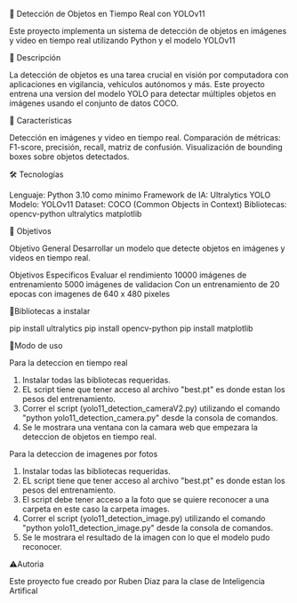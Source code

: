 🧠 Detección de Objetos en Tiempo Real con YOLOv11 

Este proyecto implementa un sistema de detección de objetos en imágenes y video en tiempo real utilizando Python y el modelo YOLOv11

📸 Descripción

La detección de objetos es una tarea crucial en visión por computadora con aplicaciones en vigilancia, vehículos autónomos y más. Este proyecto entrena una version del modelo YOLO para detectar múltiples objetos en imágenes usando el conjunto de datos COCO.

🚀 Características

Detección en imágenes y video en tiempo real.
Comparación de métricas: F1-score, precisión, recall, matriz de confusión.
Visualización de bounding boxes sobre objetos detectados.

🛠 Tecnologías

Lenguaje: Python 3.10 como minimo
Framework de IA: Ultralytics YOLO
Modelo: YOLOv11
Dataset: COCO (Common Objects in Context)
Bibliotecas:
opencv-python
ultralytics
matplotlib

🎯 Objetivos

Objetivo General
Desarrollar un modelo que detecte objetos en imágenes y videos en tiempo real.

Objetivos Específicos
Evaluar el rendimiento 10000 imágenes de entrenamiento 5000 imágenes de validacion 
Con un entrenamiento de 20 epocas con imagenes de 640 x 480 pixeles

📄Bibliotecas a instalar

pip install ultralytics
pip install opencv-python
pip install matplotlib

📌Modo de uso 

Para la deteccion en tiempo real
1. Instalar todas las bibliotecas requeridas.
2. EL script tiene que tener acceso al archivo "best.pt" es donde estan los pesos del entrenamiento.
3. Correr el script (yolo11_detection_cameraV2.py) utilizando el comando "python yolo11_detection_camera.py" desde la consola de comandos.
4. Se le mostrara una ventana con la camara web que empezara la deteccion de objetos en tiempo real.

Para la deteccion de imagenes por fotos
1. Instalar todas las bibliotecas requeridas.
2. EL script tiene que tener acceso al archivo "best.pt" es donde estan los pesos del entrenamiento.
3. El script debe tener acceso a la foto que se quiere reconocer a una carpeta en este caso la carpeta images.
4. Correr el script (yolo11_detection_image.py) utilizando el comando "python yolo11_detection_image.py" desde la consola de comandos.
5. Se le mostrara el resultado de la imagen con lo que el modelo pudo reconocer.

⚠️Autoria

Este proyecto fue creado por Ruben Diaz para la clase de Inteligencia Artifical 
